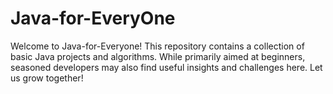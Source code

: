 # Java-for-EveryOne
Welcome to Java-for-Everyone! This repository contains a collection of basic Java projects and algorithms. While primarily aimed at beginners, seasoned developers may also find useful insights and challenges here. Let us grow together!
